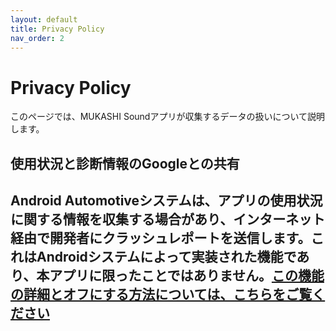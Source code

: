 ```yaml
---
layout: default
title: Privacy Policy
nav_order: 2
---
```


# Privacy Policy
このページでは、MUKASHI Soundアプリが収集するデータの扱いについて説明します。

## 使用状況と診断情報のGoogleとの共有
Android Automotiveシステムは、アプリの使用状況に関する情報を収集する場合があり、インターネット経由で開発者にクラッシュレポートを送信します。これはAndroidシステムによって実装された機能であり、本アプリに限ったことではありません。[この機能の詳細とオフにする方法については、こちらをご覧ください](https://support.google.com/accounts/answer/6078260)
---